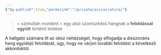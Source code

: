 ```yaml
---
{"dg-publish":true,"permalink":"/private/acciaccatura/"}
---
```


> = szimultán mordent
> = egy alsó szomszédos hangnak a **feloldással együtt** történő leütése

A hallgató számára itt az okoz nehézséget, hogy elfogadja a disszonáns hang egyidejű feloldását, úgy, hogy ne várjon további feloldást a következő akkordoktól.